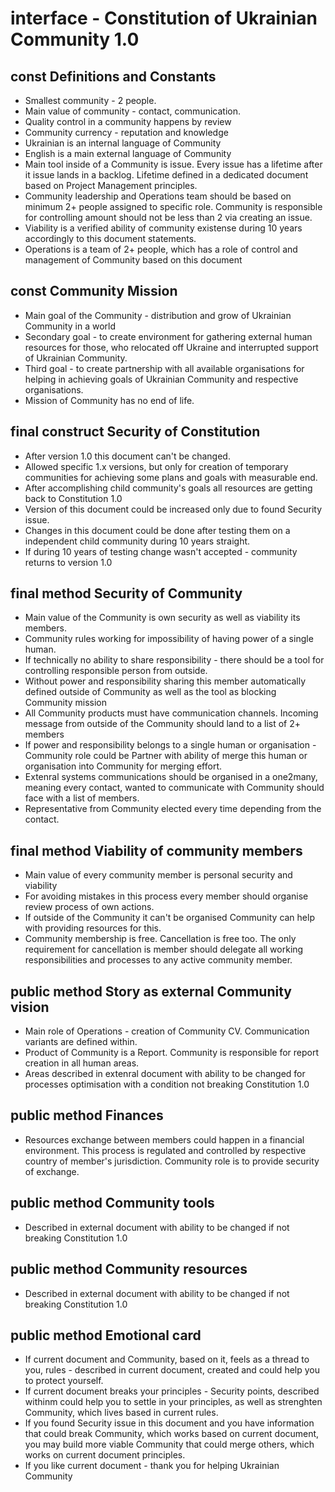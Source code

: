 # interface - Constitution of Ukrainian Community 1.0

## const Definitions and Constants

* Smallest community - 2 people.
* Main value of community - contact, communication.
* Quality control in a community happens by review
* Community currency - reputation and knowledge
* Ukrainian is an internal language of Community
* English is a main external language of Community
* Main tool inside of a Community is issue. Every issue has a lifetime after it issue lands in a backlog. Lifetime defined in a dedicated document based on Project Management principles. 
* Community leadership and Operations team should be based on minimum 2+ people assigned to specific role. Community is responsible for controlling amount should not be less than 2 via creating an issue.
* Viability is a verified ability of community existense during 10 years accordingly to this document statements.
* Operations is a team of 2+ people, which has a role of control and management of Community based on this document

## const Community Mission


* Main goal of the Community - distribution and grow of Ukrainian Community in a world
* Secondary goal - to create environment for gathering external human resources for those, who relocated off Ukraine and interrupted support of Ukrainian Community.
* Third goal - to create partnership with all available organisations for helping in achieving goals of Ukrainian Community and respective organisations.
* Mission of Community has no end of life. 

 
## final construct Security of Constitution

* After version 1.0 this document can't be changed.
* Allowed specific 1.x versions, but only for creation of temporary communities for achieving some plans and goals with measurable end.
* After accomplishing child community's goals all resources are getting back to Constitution 1.0
* Version of this document could be increased only due to found Security issue.
* Changes in this document could be done after testing them on a independent child community during 10 years straight.
* If during 10 years of testing change wasn't accepted - community returns to version 1.0


## final method Security of Community

* Main value of the Community is own security as well as viability its members.
* Community rules working for impossibility of having power of a single human.
* If technically no ability to share responsibility - there should be a tool for controlling responsible person from outside.
* Without power and responsibility sharing this member automatically defined outside of Community as well as the tool as blocking Community mission 
* All Community products must have communication channels. Incoming message from outside of the Community should land to a list of 2+ members
* If power and responsibility belongs to a single human or organisation - Community role could be Partner with ability of merge this human or organisation into Community for merging effort. 
* Extenral systems communications should be organised in a one2many, meaning every contact, wanted to communicate with Community should face with a list of members.
* Representative from Community elected every time depending from the contact.


## final method Viability of community members

* Main value of every community member is personal security and viability
* For avoiding mistakes in this process every member should organise review process of own actions.
* If outside of the Community it can't be organised Community can help with providing resources for this.
* Community membership is free. Cancellation is free too. The only requirement for cancellation is member should delegate all working responsibilities and processes to any active community member. 


## public method Story as external Community vision

* Main role of Operations - creation of Community CV. Communication variants are defined within.
* Product of Community is a Report. Community is responsible for report creation in all human areas.
* Areas described in extenral document with ability to be changed for processes optimisation with a condition not breaking Constitution 1.0

## public method Finances

* Resources exchange between members could happen in a financial environment. This process is regulated and controlled by respective country of member's jurisdiction. Community role is to provide security of exchange.

## public method Community tools

* Described in external document with ability to be changed if not breaking Constitution 1.0

## public method Community resources

* Described in external document with ability to be changed if not breaking Constitution 1.0

## public method Emotional card

* If current document and Community, based on it, feels as a thread to you, rules - described in current document, created and could help you to protect yourself.
* If current document breaks your principles - Security points, described withinm could help you to settle in your principles, as well as strenghten Community, which lives based in current rules.
* If you found Security issue in this document and you have information that could break Community, which works based on current document, you may build more viable Community that could merge others, which works on current document principles.
* If you like current document - thank you for helping Ukrainian Community
